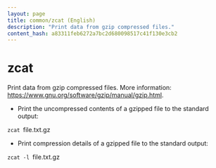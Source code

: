 ```yaml
---
layout: page
title: common/zcat (English)
description: "Print data from gzip compressed files."
content_hash: a83311feb6272a7bc2d680098517c41f130e3cb2
---
```

# zcat

Print data from gzip compressed files.
More information: <https://www.gnu.org/software/gzip/manual/gzip.html>.

- Print the uncompressed contents of a gzipped file to the standard output:

`zcat `<span class="tldr-var badge badge-pill bg-dark-lm bg-white-dm text-white-lm text-dark-dm font-weight-bold">file.txt.gz</span>

- Print compression details of a gzipped file to the standard output:

`zcat -l `<span class="tldr-var badge badge-pill bg-dark-lm bg-white-dm text-white-lm text-dark-dm font-weight-bold">file.txt.gz</span>
